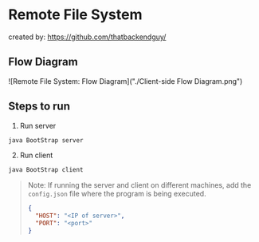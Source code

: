 # Remote File System
created by: https://github.com/thatbackendguy/

## Flow Diagram
![Remote File System: Flow Diagram]("./Client-side Flow Diagram.png")

## Steps to run
1. Run server
```bash
java BootStrap server
```
2. Run client
```bash
java BootStrap client
```
> Note: If running the server and client on different machines, add the `config.json` file where the program is being executed.
> ```json
> {
>   "HOST": "<IP of server>",
>   "PORT": "<port>"
> }
> ```

